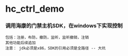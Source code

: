 # hc_ctrl_demo

### 调用海康的门禁主机SDK，在windows下实现控制

>>
    包括：注册，布防，撤防，监听，监听撤销，注销
    其他功能后续追加
    注意： jdk必须是x86，SDK的引用必须是全路径 -- 大坑
